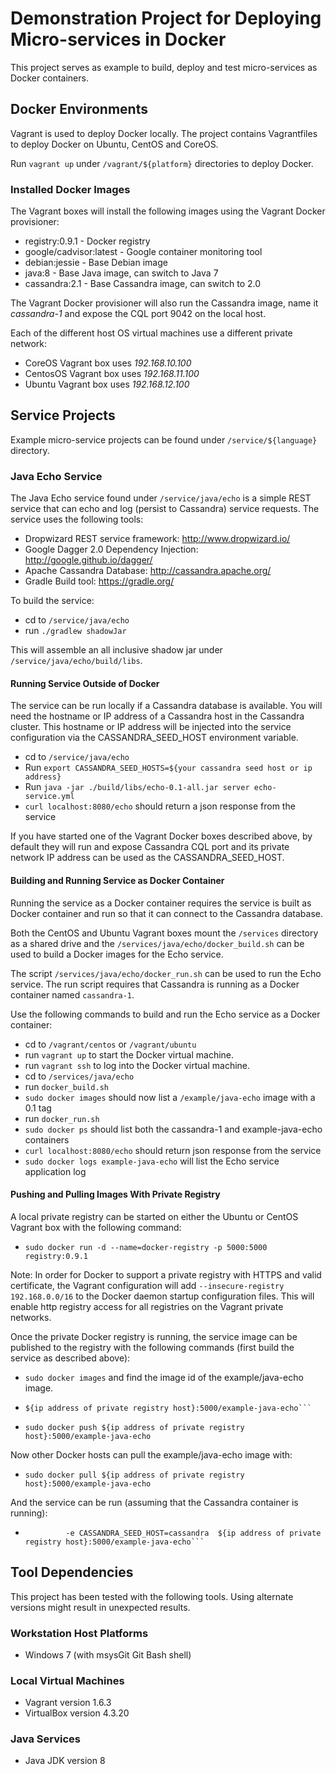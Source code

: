 # Demonstration Project for Deploying Micro-services in Docker

This project serves as example to build, deploy and test micro-services as Docker containers.

## Docker Environments

Vagrant is used to deploy Docker locally.  The project contains Vagrantfiles to deploy Docker
on Ubuntu, CentOS and CoreOS.

Run ```vagrant up``` under ```/vagrant/${platform}``` directories to deploy Docker.

### Installed Docker Images

The Vagrant boxes will install the following images using the Vagrant Docker provisioner:

* registry:0.9.1 - Docker registry
* google/cadvisor:latest - Google container monitoring tool
* debian:jessie - Base Debian image
* java:8 - Base Java image, can switch to Java 7
* cassandra:2.1 - Base Cassandra image, can switch to 2.0

The Vagrant Docker provisioner will also run the Cassandra image, name it *cassandra-1* and
expose the CQL port 9042 on the local host.

Each of the different host OS virtual machines use a different private network:

 * CoreOS Vagrant box uses *192.168.10.100*
 * CentosOS Vagrant box uses *192.168.11.100*
 * Ubuntu Vagrant box uses *192.168.12.100* 

## Service Projects

Example micro-service projects can be found under ```/service/${language}``` directory.

### Java Echo Service

The Java Echo service found under ```/service/java/echo``` is a simple REST service that can
echo and log (persist to Cassandra) service requests.  The service uses the following tools:

* Dropwizard REST service framework: http://www.dropwizard.io/
* Google Dagger 2.0 Dependency Injection: http://google.github.io/dagger/
* Apache Cassandra Database: http://cassandra.apache.org/
* Gradle Build tool: https://gradle.org/  

To build the service:

* cd to ```/service/java/echo```
* run ```./gradlew shadowJar```

This will assemble an all inclusive shadow jar under ```/service/java/echo/build/libs```.

#### Running Service Outside of Docker
 
The service can be run locally if a Cassandra database is available.  You will need the hostname or
IP address of a Cassandra host in the Cassandra cluster.  This hostname or IP address will be
injected into the service configuration via the CASSANDRA_SEED_HOST environment variable.

* cd to ```/service/java/echo```
* Run ```export CASSANDRA_SEED_HOSTS=${your cassandra seed host or ip address}```
* Run ```java -jar ./build/libs/echo-0.1-all.jar server echo-service.yml```  
* ```curl localhost:8080/echo``` should return a json response from the service

If you have started one of the Vagrant Docker boxes described above, by default they will run and
expose Cassandra CQL port and its private network IP address can be used as the CASSANDRA_SEED_HOST.

#### Building and Running Service as Docker Container

Running the service as a Docker container requires the service is built as Docker container and run
so that it can connect to the Cassandra database.

Both the CentOS and Ubuntu Vagrant boxes mount the ```/services``` directory as a shared drive and
the ```/services/java/echo/docker_build.sh``` can be used to build a Docker images for the Echo
service.

The script ```/services/java/echo/docker_run.sh``` can be used to run the Echo service.  The run
script requires that Cassandra is running as a Docker container named ```cassandra-1```.

Use the following commands to build and run the Echo service as a Docker container:

* cd to ```/vagrant/centos``` or ```/vagrant/ubuntu```
* run ```vagrant up``` to start the Docker virtual machine.
* run ```vagrant ssh``` to log into the Docker virtual machine.
* cd to ```/services/java/echo```
* run ```docker_build.sh```
* ```sudo docker images``` should now list a ```/example/java-echo``` image with a 0.1 tag
* run ```docker_run.sh```
* ```sudo docker ps``` should list both the cassandra-1 and example-java-echo containers
* ```curl localhost:8080/echo``` should return json response from the service
* ```sudo docker logs example-java-echo``` will list the Echo service application log

#### Pushing and Pulling Images With Private Registry

A local private registry can be started on either the Ubuntu or CentOS Vagrant box with the
following command:

* ```sudo docker run -d --name=docker-registry -p 5000:5000 registry:0.9.1```

Note:  In order for Docker to support a private registry with HTTPS and valid certificate, the
Vagrant configuration will add ```--insecure-registry 192.168.0.0/16``` to the Docker daemon
startup configuration files.  This will enable http registry access for all registries on the
Vagrant private networks.

Once the private Docker registry is running, the service image can be published to the registry
with the following commands (first build the service as described above):

* ```sudo docker images``` and find the image id of the example/java-echo image.
* ```sudo docker tag ${example java echo image id}
  ${ip address of private registry host}:5000/example-java-echo``` 
* ```sudo docker push ${ip address of private registry host}:5000/example-java-echo```

Now other Docker hosts can pull the example/java-echo image with:

* ```sudo docker pull ${ip address of private registry host}:5000/example-java-echo```

And the service can be run (assuming that the Cassandra container is running):

* ```sudo docker run -d --name example-java-echo -p 8080:8080 -p 8081:8081 --link cassandra-1:cassandra \
           -e CASSANDRA_SEED_HOST=cassandra  ${ip address of private registry host}:5000/example-java-echo``` 

## Tool Dependencies

This project has been tested with the following tools. Using alternate versions might result in
unexpected results.

### Workstation Host Platforms

* Windows 7 (with msysGit Git Bash shell)

### Local Virtual Machines

* Vagrant version 1.6.3
* VirtualBox version 4.3.20
 
### Java Services

* Java JDK version 8

